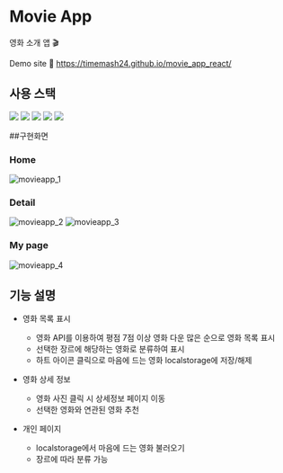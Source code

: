 # Movie App 
영화 소개 앱 🎬

Demo site
🔗 https://timemash24.github.io/movie_app_react/

## 사용 스택
<img src="https://img.shields.io/badge/React 18.2.0-61DAFB?style=for-the-badge&logo=react&logoColor=white"/> <img src="https://img.shields.io/badge/Javascript-F7DF1E?style=for-the-badge&logo=javascript&logoColor=white"/> <img src="https://img.shields.io/badge/HTML5-E34F26?style=for-the-badge&logo=html5&logoColor=white"/> <img src="https://img.shields.io/badge/CSS3-1572B6?style=for-the-badge&logo=css3&logoColor=white"/> <img src="https://img.shields.io/badge/Sass(SCSS)-CC6699?style=for-the-badge&logo=sass&logoColor=white"/>

##구현화면
### Home
![movieapp_1](https://user-images.githubusercontent.com/56548122/192761781-11f0a35c-d083-492e-9c24-bf382e5f1260.PNG)

### Detail
![movieapp_2](https://user-images.githubusercontent.com/56548122/192761814-a4e93071-5d92-413a-8814-f2fc4d76fb34.PNG)
![movieapp_3](https://user-images.githubusercontent.com/56548122/192761831-9fbc18db-8eb7-4501-9198-926bcff1e0aa.PNG)

### My page
![movieapp_4](https://user-images.githubusercontent.com/56548122/192761845-0ae3b2c7-e8cd-4e70-b744-6ccabdb44c10.PNG)

## 기능 설명
- 영화 목록 표시
  - 영화 API를 이용하여 평점 7점 이상 영화 다운 많은 순으로 영화 목록 표시
  - 선택한 장르에 해당하는 영화로 분류하여 표시
  - 하트 아이콘 클릭으로 마음에 드는 영화 localstorage에 저장/해제 
  
- 영화 상세 정보
  - 영화 사진 클릭 시 상세정보 페이지 이동
  - 선택한 영화와 연관된 영화 추천
 
- 개인 페이지
  - localstorage에서 마음에 드는 영화 불러오기
  - 장르에 따라 분류 가능
